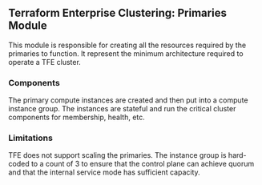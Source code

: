 ## Terraform Enterprise Clustering: Primaries Module

This module is responsible for creating all the resources required by
the primaries to function. It represent the minimum architecture
required to operate a TFE cluster.


### Components

The primary compute instances are created and then put into a compute
instance group. The instances are stateful and run the critical cluster
components for membership, health, etc.


### Limitations

TFE does not support scaling the primaries. The instance group is
hard-coded to a count of 3 to ensure that the control plane can achieve
quorum and that the internal service mode has sufficient capacity.
